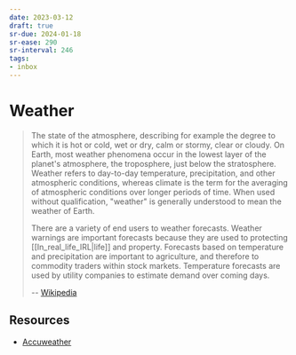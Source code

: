 ```yaml
---
date: 2023-03-12
draft: true
sr-due: 2024-01-18
sr-ease: 290
sr-interval: 246
tags:
- inbox
---
```


# Weather

> The state of the atmosphere, describing for example the degree to which it is
> hot or cold, wet or dry, calm or stormy, clear or cloudy. On Earth, most
> weather phenomena occur in the lowest layer of the planet's atmosphere, the
> troposphere, just below the stratosphere. Weather refers to day-to-day
> temperature, precipitation, and other atmospheric conditions, whereas climate
> is the term for the averaging of atmospheric conditions over longer periods of
> time. When used without qualification, "weather" is generally understood to
> mean the weather of Earth.
>
> There are a variety of end users to weather forecasts. Weather warnings are
> important forecasts because they are used to protecting
> [[In_real_life_IRL|life]] and property. Forecasts based on temperature and
> precipitation are important to agriculture, and therefore to commodity traders
> within stock markets. Temperature forecasts are used by utility companies to
> estimate demand over coming days.
>
> -- [Wikipedia](https://en.wikipedia.org/wiki/Weather)

## Resources

- [Accuweather](http://www.accuweather.com/)